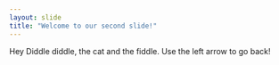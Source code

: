 ```yaml
---
layout: slide
title: "Welcome to our second slide!"
---
```

Hey Diddle diddle, the cat and the fiddle.
Use the left arrow to go back!

